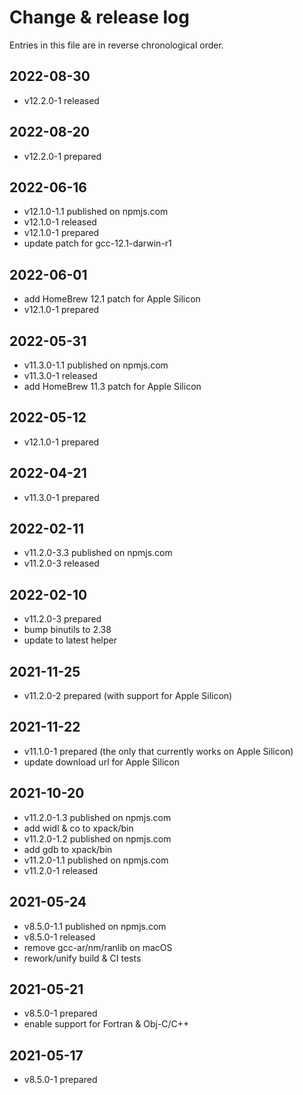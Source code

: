 # Change & release log

Entries in this file are in reverse chronological order.

## 2022-08-30

- v12.2.0-1 released

## 2022-08-20

- v12.2.0-1 prepared

## 2022-06-16

- v12.1.0-1.1 published on npmjs.com
- v12.1.0-1 released
- v12.1.0-1 prepared
- update patch for gcc-12.1-darwin-r1

## 2022-06-01

- add HomeBrew 12.1 patch for Apple Silicon
- v12.1.0-1 prepared

## 2022-05-31

- v11.3.0-1.1 published on npmjs.com
- v11.3.0-1 released
- add HomeBrew 11.3 patch for Apple Silicon

## 2022-05-12

- v12.1.0-1 prepared

## 2022-04-21

- v11.3.0-1 prepared

## 2022-02-11

- v11.2.0-3.3 published on npmjs.com
- v11.2.0-3 released

## 2022-02-10

- v11.2.0-3 prepared
- bump binutils to 2.38
- update to latest helper

## 2021-11-25

- v11.2.0-2 prepared (with support for Apple Silicon)

## 2021-11-22

- v11.1.0-1 prepared (the only that currently works on Apple Silicon)
- update download url for Apple Silicon

## 2021-10-20

- v11.2.0-1.3 published on npmjs.com
- add widl & co to xpack/bin
- v11.2.0-1.2 published on npmjs.com
- add gdb to xpack/bin
- v11.2.0-1.1 published on npmjs.com
- v11.2.0-1 released

## 2021-05-24

- v8.5.0-1.1 published on npmjs.com
- v8.5.0-1 released
- remove gcc-ar/nm/ranlib on macOS
- rework/unify build & CI tests

## 2021-05-21

- v8.5.0-1 prepared
- enable support for Fortran & Obj-C/C++

## 2021-05-17

- v8.5.0-1 prepared
